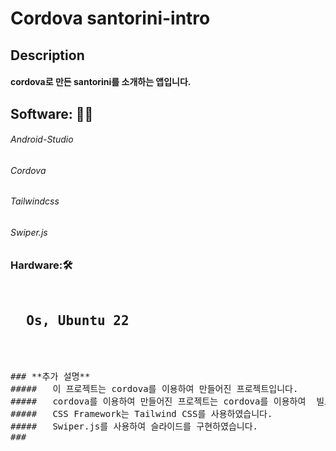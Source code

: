 # Cordova santorini-intro

## Description
####    cordova로 만든 santorini를 소개하는 앱입니다.

## Software: 👨‍💻
<h6>   Android-Studio </h6>
<h6>   Cordova </h6>
<h6>   Tailwindcss</h6>
<h6>   Swiper.js </h6>





### Hardware:🛠️

<pre /> <h2>  Os, Ubuntu 22 </h2>


### **추가 설명**
#####   이 프로젝트는 cordova를 이용하여 만들어진 프로젝트입니다.
#####   cordova를 이용하여 만들어진 프로젝트는 cordova를 이용하여  빌드하여 apk파일을 만들어야 합니다.
#####   CSS Framework는 Tailwind CSS를 사용하였습니다.
#####   Swiper.js를 사용하여 슬라이드를 구현하였습니다.
### 

